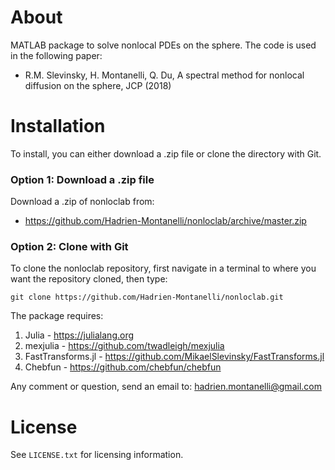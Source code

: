# About
MATLAB package to solve nonlocal PDEs on the sphere. The code is used in the following paper:
- R.M. Slevinsky, H. Montanelli, Q. Du, A spectral method for nonlocal diffusion on the sphere, JCP (2018)

# Installation

To install, you can either download a .zip file or clone the directory with Git.

### Option 1: Download a .zip file

Download a .zip of nonloclab from:

- https://github.com/Hadrien-Montanelli/nonloclab/archive/master.zip

### Option 2: Clone with Git

To clone the nonloclab repository, first navigate in a terminal to where you want the repository cloned, then type:
```
git clone https://github.com/Hadrien-Montanelli/nonloclab.git
```

The package requires:
1) Julia - https://julialang.org
2) mexjulia - https://github.com/twadleigh/mexjulia
3) FastTransforms.jl - https://github.com/MikaelSlevinsky/FastTransforms.jl
4) Chebfun - https://github.com/chebfun/chebfun

Any comment or question, send an email to: hadrien.montanelli@gmail.com

# License
See `LICENSE.txt` for licensing information.
